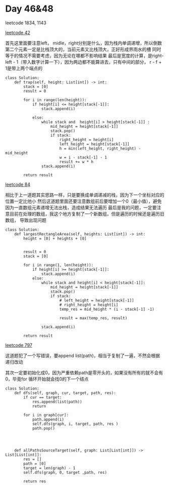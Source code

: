# Day 46&48

leetcode 1834, 1143


[leetcode 42](https://leetcode.com/problems/trapping-rain-water/)

首先这里面要注意left， midle，right分别是什么，因为栈内单调递增，所以倒数第二个元素一定是比栈顶大的，当前元素又比栈顶大，正好形成界雨水的槽
同时等于的情况不需要考虑，因为无论在哪都不影响结果
最后是宽度的计算，是right- left - 1（带入数字计算一下），因为两边都不能算进去，只有中间的部分， r - f + 1是带上两个端点的

```
class Solution:
    def trap(self, height: List[int]) -> int:
        stack = [0]
        result = 0

        for i in range(len(height)):
            if height[i] <= height[stack[-1]]:
                stack.append(i)

            else:
                while stack and  height[i] > height[stack[-1]] :
                    mid_height = height[stack[-1]]
                    stack.pop()
                    if stack:
                        right_height = height[i]
                        left_height = height[stack[-1]]
                        h = min(left_height, right_height) - mid_height
                        w = i - stack[-1] - 1
                        result += w * h
                stack.append(i)

        return result

```

[leetcode 84](https://leetcode.com/problems/trapping-rain-water/)

相比于上一道题其实思路一样，只是要换成单调递减的栈，因为下一个坐标对应的位置一定比他小
然后这道题里面还要注意数组前后要增加一个0（最小值），避免因为一直数组元素递增无法出栈，造成结果无法遍历
最后是我的问题，一定要注意目前在处理的数组，我这个地方复制了一个新数组，但是遍历的时候还是遍历旧数组， 导致出现问题

```
class Solution:
    def largestRectangleArea(self, heights: List[int]) -> int:
        height = [0] + heights + [0]
        

        result = 0
        stack = [0]

        for i in range(1, len(height)):
            if height[i] >= height[stack[-1]]:
                stack.append(i)
            else: 
                while stack and height[i] < height[stack[-1]]:
                    mid_height = height[stack[-1]]
                    stack.pop()
                    if stack:
                        # left_height = height[stack[-1]]
                        # right_height = height[i]
                        temp_res = mid_height * (i - stack[-1] -1)

                        result = max(temp_res, result)
                
                stack.append(i)
        
        return result

```

[leetcode 797](https://leetcode.com/problems/trapping-rain-water/)

这道题犯了一个写错误，要append list(path)，相当于复制了一遍，不然会根据递归改动

其次一定要初始化成0，因为严重依赖path是零开头的，如果没有所有的就不会有0，毕竟for 循环开始就会找0的下一个结点

```
class Solution:
    def dfs(self, graph, cur, target, path, res):
        if cur == target:
            res.append(list(path))
            return
            
        for i in graph[cur]:
            path.append(i)
            self.dfs(graph, i, target, path, res )
            path.pop()


        

    def allPathsSourceTarget(self, graph: List[List[int]]) -> List[List[int]]:
        res = []
        path = [0]
        target = len(graph) - 1
        self.dfs(graph, 0, target ,path, res)

        return res
```
